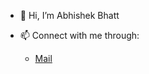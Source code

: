 - 👋 Hi, I’m Abhishek Bhatt

- 📫 Connect with me through: 
    - [Mail](abhishekbhatt730@gmail.com)
                              

<!---
Abhishek-1Bhatt/Abhishek-1Bhatt is a ✨ special ✨ repository because its `README.md` (this file) appears on your GitHub profile.
You can click the Preview link to take a look at your changes.
--->
